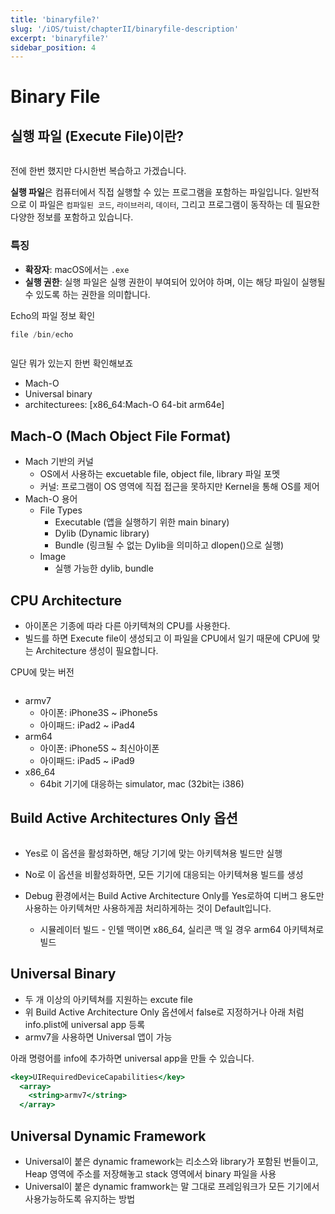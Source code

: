 ```yaml
---
title: 'binaryfile?'
slug: '/iOS/tuist/chapterII/binaryfile-description'
excerpt: 'binaryfile?'
sidebar_position: 4
---
```


# Binary File

## 실행 파일 (Execute File)이란?

<img src="https://i.imghippo.com/files/c3A0F1722865364.png" alt="" border="0"/>

전에 한번 했지만 다시한번 복습하고 가겠습니다.

**실행 파일**은 컴퓨터에서 직접 실행할 수 있는 프로그램을 포함하는 파일입니다. 일반적으로 이 파일은 `컴파일된 코드`, `라이브러리`, `데이터`, 그리고 프로그램이 동작하는 데 필요한 다양한 정보를 포함하고 있습니다.

### 특징

- **확장자**: macOS에서는 `.exe`
- **실행 권한**: 실행 파일은 실행 권한이 부여되어 있어야 하며, 이는 해당 파일이 실행될 수 있도록 하는 권한을 의미합니다.

Echo의 파일 정보 확인

```swift
file /bin/echo
```

<img src="https://i.imghippo.com/files/ub6BI1722865384.png" alt="" border="0"/>

일단 뭐가 있는지 한번 확인해보죠

- Mach-O
- Universal binary
- architecturees: [x86_64:Mach-O 64-bit arm64e]

## Mach-O (Mach Object File Format)

- Mach 기반의 커널
    - OS에서 사용하는 excuetable file, object file, library 파일 포멧
    - 커널: 프로그램이 OS 영역에 직접 접근을 못하지만 Kernel을 통해 OS를 제어
- Mach-O 용어
    - File Types
        - Executable (앱을 실행하기 위한 main binary)
        - Dylib (Dynamic library)
        - Bundle (링크될 수 없는 Dylib을 의미하고 dlopen()으로 실행)
    - Image
        - 실행 가능한 dylib, bundle

## CPU Architecture

- 아이폰은 기종에 따라 다른 아키텍쳐의 CPU를 사용한다.
- 빌드를 하면 Execute file이 생성되고 이 파일을 CPU에서 일기 때문에 CPU에 맞는 Architecture 생성이 필요합니다.

CPU에 맞는 버전

<img src="https://i.imghippo.com/files/CXyKY1722865403.png" alt="" border="0"/>

- armv7
    - 아이폰: iPhone3S ~ iPhone5s
    - 아이패드: iPad2 ~ iPad4
- arm64
    - 아이폰: iPhone5S ~ 최신아이폰
    - 아이패드: iPad5 ~ iPad9
- x86_64
    - 64bit 기기에 대응하는 simulator, mac (32bit는 i386)

## **Build Active Architectures Only 옵션**

<img src="https://i.imghippo.com/files/iN2S01722865423.png" alt="" border="0"/>

- Yes로 이 옵션을 활성화하면, 해당 기기에 맞는 아키텍쳐용 빌드만 실행
- No로 이 옵션을 비활성화하면, 모든 기기에 대응되는 아키텍쳐용 빌드를 생성

- Debug 환경에서는 Build Active Architecture Only를 Yes로하여 디버그 용도만 사용하는 아키텍쳐만 사용하게끔 처리하게하는 것이 Default입니다.
    - 시뮬레이터 빌드 - 인텔 맥이면 x86_64, 실리콘 맥 일 경우 arm64 아키텍쳐로 빌드

## **Universal Binary**

- 두 개 이상의 아키텍쳐를 지원하는 excute file
- 위 Build Active Architecture Only 옵션에서 false로 지정하거나 아래 처럼 info.plist에 universal app 등록
- armv7을 사용하면 Universal 앱이 가능

아래 명령어를 info에 추가하면 universal app을 만들 수 있습니다.

```jsx
<key>UIRequiredDeviceCapabilities</key>
  <array>
    <string>armv7</string>
  </array>
```

## **Universal Dynamic Framework**

- Universal이 붙은 dynamic framework는 리소스와 library가 포함된 번들이고, Heap 영역에 주소를 저장해놓고 stack 영역에서 binary 파일을 사용
- Universal이 붙은 dynamic framwork는 말 그대로 프레임워크가 모든 기기에서 사용가능하도록 유지하는 방법
